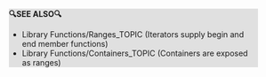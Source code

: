 <div style="margin:2em; background-color: #e0e0e0;">

<strong>🔍SEE ALSO🔍</strong>

 * Library Functions/Ranges_TOPIC (Iterators supply begin and end member functions)
 * Library Functions/Containers_TOPIC (Containers are exposed as ranges)

</div>

